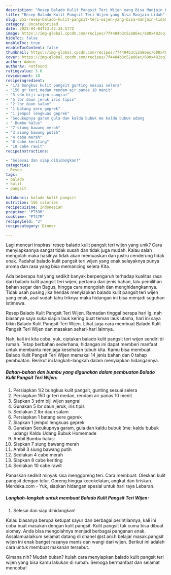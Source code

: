 ```yaml
---
description: "Resep Balado Kulit Pangsit Teri Wijen yang Bisa Manjain Lidah"
title: "Resep Balado Kulit Pangsit Teri Wijen yang Bisa Manjain Lidah"
slug: 251-resep-balado-kulit-pangsit-teri-wijen-yang-bisa-manjain-lidah
category: Uncategorized
date: 2022-04-04T23:42:34.577Z
image: https://img-global.cpcdn.com/recipes/7f4484b3c52a86ec/680x482cq70/balado-kulit-pangsit-teri-wijen-foto-resep-utama.jpg
hideToc: false
enableToc: true
enableTocContent: false
thumbnail: https://img-global.cpcdn.com/recipes/7f4484b3c52a86ec/680x482cq70/balado-kulit-pangsit-teri-wijen-foto-resep-utama.jpg
cover: https://img-global.cpcdn.com/recipes/7f4484b3c52a86ec/680x482cq70/balado-kulit-pangsit-teri-wijen-foto-resep-utama.jpg
author: Admin
authorAv: notfound
ratingvalue: 3.6
reviewcount: 18
recipeingredient:
- "1/2 bungkus kulit pangsit gunting sesuai selera"
- "150 gr teri medan rendam air panas 10 menit"
- "3 sdm biji wijen sangrai"
- "5 lbr daun jeruk iris tipis"
- "2 lbr daun salam"
- "1 batang sere geprek"
- "1 jempol lengkuas geprek"
- "Secukupnya garam gula dan kaldu bubuk me kaldu bubuk udang                      Kaldu Udang Bubuk Homemade"
- " Bumbu halus"
- "7 siung bawang merah"
- "3 siung bawang putih"
- "4 cabe merah"
- "8 cabe keriting"
- "10 cabe rawit"
recipeinstructions:

- "Selesai dan siap dihidangkan!"
categories:
- Resep
tags:
- balado
- kulit
- pangsit

katakunci: balado kulit pangsit 
nutrition: 156 calories
recipecuisine: Indonesian
preptime: "PT39M"
cooktime: "PT47M"
recipeyield: "2"
recipecategory: Dinner

---
```





Lagi mencari inspirasi resep balado kulit pangsit teri wijen yang unik? Cara menyiapkannya sangat tidak susah dan tidak juga mudah. Kalau salah mengolah maka hasilnya tidak akan memuaskan dan justru cenderung tidak enak. Padahal balado kulit pangsit teri wijen yang enak selayaknya punya aroma dan rasa yang bisa memancing selera Kita.





Ada beberapa hal yang sedikit banyak berpengaruh terhadap kualitas rasa dari balado kulit pangsit teri wijen, pertama dari jenis bahan, lalu pemilihan bahan segar dan Bagus, hingga cara mengolah dan menghidangkannya. Tidak usah pusing jika hendak menyiapkan balado kulit pangsit teri wijen yang enak,      asal sudah tahu triknya maka hidangan ini bisa menjadi suguhan istimewa.














Resep Balado Kulit Pangsit Teri Wijen. Ramadan tinggal berapa hari lg, nah biasanya saya suka siapin lauk kering buat teman lauk utama, hari ini saya bikin Balado Kulit Pangsit Teri Wijen. Lihat juga cara membuat Balado Kulit Pangsit Teri Wijen dan masakan sehari-hari lainnya.






Nah, kali ini kita coba, yuk, ciptakan balado kulit pangsit teri wijen sendiri di rumah. Tetap berbahan sederhana, hidangan ini dapat memberi manfaat untuk membantu menjaga kesehatan tubuh kita. Kamu bisa membuat Balado Kulit Pangsit Teri Wijen memakai 14 jenis bahan dan 0 tahap pembuatan. Berikut ini langkah-langkah dalam menyiapkan hidangannya.

<!--inarticleads1-->

##### Bahan-bahan dan bumbu yang digunakan dalam pembuatan Balado Kulit Pangsit Teri Wijen:

1. Persiapkan 1/2 bungkus kulit pangsit, gunting sesuai selera
1. Persiapkan 150 gr teri medan, rendam air panas 10 menit
1. Siapkan 3 sdm biji wijen sangrai
1. Gunakan 5 lbr daun jeruk, iris tipis
1. Sediakan 2 lbr daun salam
1. Persiapkan 1 batang sere geprek
1. Siapkan 1 jempol lengkuas geprek
1. Gunakan Secukupnya garam, gula dan kaldu bubuk (me: kaldu bubuk udang)                      Kaldu Udang Bubuk Homemade
1. Ambil  Bumbu halus:
1. Siapkan 7 siung bawang merah
1. Ambil 3 siung bawang putih
1. Sediakan 4 cabe merah
1. Siapkan 8 cabe keriting
1. Sediakan 10 cabe rawit


Panaskan sedikit minyak sisa menggoreng teri. Cara membuat: Oleskan kulit pangsit dengan telur. Goreng hingga kecokelatan, angkat dan tiriskan. Merdeka.com - Yuk, siapkan hidangan spesial untuk hari raya Lebaran. 

<!--inarticleads2-->

##### Langkah-langkah untuk membuat Balado Kulit Pangsit Teri Wijen:


1. Selesai dan siap dihidangkan!

Kalau biasanya berupa ketupat sayur dan berbagai perintilannya, kali ini coba buat masakan dengan kulit pangsit. Kulit pangsit tak cuma bisa dibuat siomay. Anda bisa mengolahnya menjadi berbagai panganan enak. Assalamualaikum selamat datang di chanel @st.ani.h belajar masak.pangsit wijen ini enak banget rasanya manis dan wangi dari wijen. Berikut ini adalah cara untuk membuat makanan tersebut. 

Gimana nih? Mudah bukan? Itulah cara menyiapkan balado kulit pangsit teri wijen yang bisa kamu lakukan di rumah. Semoga bermanfaat dan selamat mencoba!
